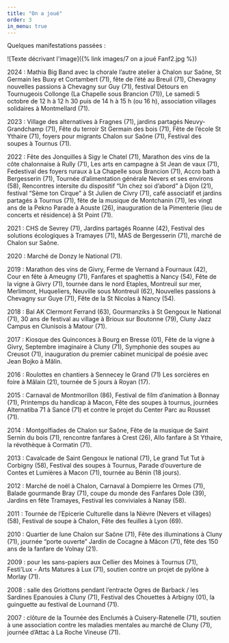 ```yaml
---
title: "On a joué"
order: 3
in_menu: true
---
```

Quelques manifestations passées :

![Texte décrivant l'image]({% link images/7 on a joué Fanf2.jpg %})

2024 : Mathia Big Band avec la chorale l’autre atelier à Chalon sur Saône, St Germain les Buxy et Cortambert (71), fête de l’été au Breuil (71), Chevagny nouvelles passions à Chevagny sur Guy (71), festival Détours en Tournugeois Collonge (La Chapelle sous Brancion (71)), Le samedi 5 octobre de 12 h à 12 h 30 puis de 14 h à 15 h (ou 16 h), association villages solidaires à Montmellard (71).

2023 : Village des alternatives à Fragnes (71), jardins partagés Neuvy-Grandchamp (71), Fête du terroir St Germain des bois (71), Fête de l’école St Ythaire (71), foyers pour migrants Chalon sur Saône (71), Festival des soupes à Tournus (71).

2022 : Fête des Jonquilles à Sigy le Chatel (71), Marathon des vins de la côte chalonnaise à Rully (71), Les arts en campagne à St Jean de vaux (71), Fedestival des foyers ruraux à La Chapelle sous Brancion (71), Accro bath à Bergesserin (71), Tournée d’alimentation générale Nevers et ses environs (58), Rencontres intersite du dispositif “Un chez soi d’abord” à Dijon (21), festival “Sème ton Cirque” à St Julien de Civry (71), café associatif et jardins partagés à Tournus (71), fête de la musique de Montchanin (71), les vingt ans de la Pekno Parade à Aouste (26), inauguration de la Pimenterie (lieu de concerts et résidence) à St Point (71).

2021 : CHS de Sevrey (71), Jardins partagés Roanne (42), Festival des solutions écologiques à Tramayes (71), MAS de Bergesserin (71), marché de Chalon sur Saône.

2020 : Marché de Donzy le National (71).

2019 : Marathon des vins de Givry, Ferme de Vernand à Fournaux (42), Cour en fête à Ameugny (71), Fanfares et spaghettis à Nancy (54), Fête de la vigne à Givry (71), tournée dans le nord Etaples, Montreuil sur mer, Merlimont, Huqueliers, Neuville sous Montreuil (62), Nouvelles passions à Chevagny sur Guye (71), Fête de la St Nicolas à Nancy (54).

2018 : Bal AK Clermont Ferrand (63), Gourmanziks à St Gengoux le National (71), 30 ans de festival au village à Brioux sur Boutonne (79), Cluny Jazz Campus en Clunisois à Matour (71).

2017 : Kiosque des Quinconces à Bourg en Bresse (01), Fête de la vigne à Givry, Septembre imaginaire à Cluny (71), Symphonie des soupes au Creusot (71), inauguration du premier cabinet municipal de poésie avec Jean Bojko à Mâlin.

2016 : Roulottes en chantiers à Sennecey le Grand (71) Les sorcières en foire à Mâlain (21), tournée de 5 jours à Royan (17).

2015 : Carnaval de Montmorillon (86), Festival de film d’animation à Bonnay (71), Printemps du handicap à Macon, Fête des soupes à tournus, journées Alternatiba 71 à Sancé (71) et contre le projet du Center Parc au Rousset (71).

2014 : Montgolfiades de Chalon sur Saône, Fête de la musique de Saint Sernin du bois (71), rencontre fanfares à Crest (26), Allo fanfare à St Ythaire, la révothèque à Cormatin (71).

2013 : Cavalcade de Saint Gengoux le national (71), Le grand Tut Tut à Corbigny (58), Festival des soupes à Tournus, Parade d’ouverture de Contes et Lumières à Macon (71), tournée au Bénin (18 jours).

2012 : Marché de noël à Chalon, Carnaval à Dompierre les Ormes (71), Balade gourmande Bray (71), coupe du monde des Fanfares Dole (39), Jardins en fête Tramayes, Festival les conviviales à Nanay (58).

2011 : Tournée de l’Epicerie Culturelle dans la Nièvre (Nevers et villages) (58), Festival de soupe à Chalon, Fête des feuilles à Lyon (69).

2010 : Quartier de lune Chalon sur Saône (71), Fête des illuminations à Cluny (71), journée “porte ouverte” Jardin de Cocagne à Mâcon (71), fête des 150 ans de la fanfare de Volnay (21).

2009 : pour les sans-papiers aux Cellier des Moines à Tournus (71), Festi’Lux - Arts Matures à Lux (71), soutien contre un projet de pylône à Morlay (71).

2008 : salle des Griottons pendant l’entracte Ogres de Barback / les Sardines Epanouies à Cluny (71), Festival des Chouettes à Arbigny (01), la guinguette au festival de Lournand (71).

2007 : clôture de la Tournée des Enclumés à Cuisery-Ratenelle (71), soutien à une association contre les maladies mentales au marché de Cluny (71), journée d’Attac à La Roche Vineuse (71). 